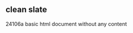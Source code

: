 <article><h2>clean slate</h2><time><span class="day">2</span><span class="month">4</span><span class="year">106</span></time>a basic html document without any content</article>